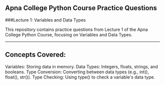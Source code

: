 ## Apna College Python Course Practice Questions

###Lecture 1: Variables and Data Types

This repository contains practice questions from Lecture 1 of the Apna College Python Course, focusing on Variables and Data Types.

---

## Concepts Covered:
Variables: Storing data in memory.
Data Types: Integers, floats, strings, and booleans.
Type Conversion: Converting between data types (e.g., int(), float(), str()).
Type Checking: Using type() to check a variable's data type.
